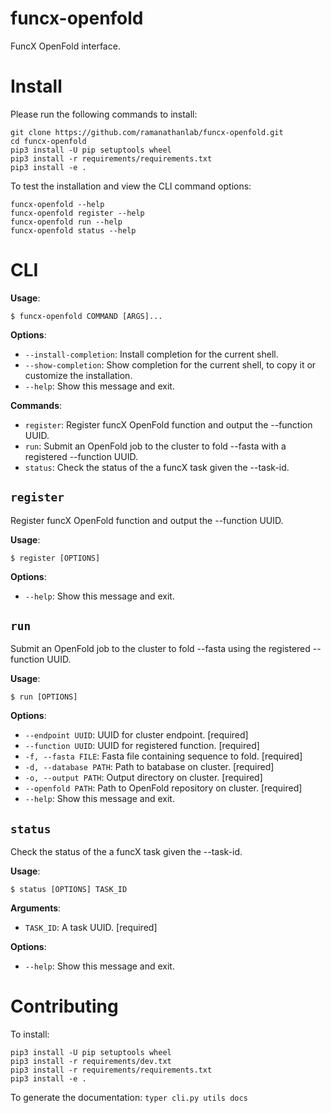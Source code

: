 # funcx-openfold
FuncX OpenFold interface.

# Install

Please run the following commands to install:
```
git clone https://github.com/ramanathanlab/funcx-openfold.git
cd funcx-openfold
pip3 install -U pip setuptools wheel
pip3 install -r requirements/requirements.txt
pip3 install -e .
```

To test the installation and view the CLI command options:
```
funcx-openfold --help
funcx-openfold register --help
funcx-openfold run --help
funcx-openfold status --help
```

# CLI

**Usage**:

```console
$ funcx-openfold COMMAND [ARGS]...
```

**Options**:

* `--install-completion`: Install completion for the current shell.
* `--show-completion`: Show completion for the current shell, to copy it or customize the installation.
* `--help`: Show this message and exit.

**Commands**:

* `register`: Register funcX OpenFold function and output the --function UUID.
* `run`: Submit an OpenFold job to the cluster to fold --fasta with a registered --function UUID.
* `status`: Check the status of the a funcX task given the --task-id.

## `register`

Register funcX OpenFold function and output the --function UUID.

**Usage**:

```console
$ register [OPTIONS]
```

**Options**:

* `--help`: Show this message and exit.

## `run`

Submit an OpenFold job to the cluster to fold --fasta
using the registered --function UUID.

**Usage**:

```console
$ run [OPTIONS]
```

**Options**:

* `--endpoint UUID`: UUID for cluster endpoint.  [required]
* `--function UUID`: UUID for registered function.  [required]
* `-f, --fasta FILE`: Fasta file containing sequence to fold.  [required]
* `-d, --database PATH`: Path to batabase on cluster.  [required]
* `-o, --output PATH`: Output directory on cluster.  [required]
* `--openfold PATH`: Path to OpenFold repository on cluster.  [required]
* `--help`: Show this message and exit.

## `status`

Check the status of the a funcX task given the --task-id.

**Usage**:

```console
$ status [OPTIONS] TASK_ID
```

**Arguments**:

* `TASK_ID`: A task UUID.  [required]

**Options**:

* `--help`: Show this message and exit.

# Contributing

To install:
```
pip3 install -U pip setuptools wheel
pip3 install -r requirements/dev.txt
pip3 install -r requirements/requirements.txt
pip3 install -e .
```

To generate the documentation: `typer cli.py utils docs`
